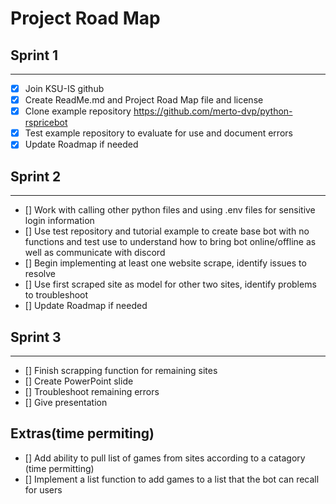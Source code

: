 # Project Road Map

## Sprint 1
***
- [x] Join KSU-IS github
- [x] Create ReadMe.md and Project Road Map file and license
- [x] Clone example repository https://github.com/merto-dvp/python-rspricebot 
- [x] Test example repository to evaluate for use and document errors
- [x] Update Roadmap if needed

## Sprint 2
***
- [] Work with calling other python files and using .env files for sensitive login information
- [] Use test repository and tutorial example to create base bot with no functions and test use to understand how to bring bot online/offline as well as communicate with discord
- [] Begin implementing at least one website scrape, identify issues to resolve
- [] Use first scraped site as model for other two sites, identify problems to troubleshoot
- [] Update Roadmap if needed

## Sprint 3
***
- [] Finish scrapping function for remaining sites
- [] Create PowerPoint slide
- [] Troubleshoot remaining errors 
- [] Give presentation

## Extras(time permiting)
- [] Add ability to pull list of games from sites according to a catagory (time permitting)
- [] Implement a list function to add games to a list that the bot can recall for users

